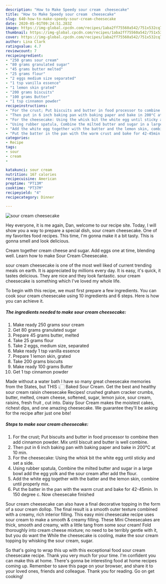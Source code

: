 ```yaml
---
description: "How to Make Speedy sour cream  cheesecake"
title: "How to Make Speedy sour cream  cheesecake"
slug: 640-how-to-make-speedy-sour-cream-cheesecake
date: 2020-05-01T09:24:51.283Z
image: https://img-global.cpcdn.com/recipes/1aba2ff75560a542/751x532cq70/sour-cream-cheesecake-recipe-main-photo.jpg
thumbnail: https://img-global.cpcdn.com/recipes/1aba2ff75560a542/751x532cq70/sour-cream-cheesecake-recipe-main-photo.jpg
cover: https://img-global.cpcdn.com/recipes/1aba2ff75560a542/751x532cq70/sour-cream-cheesecake-recipe-main-photo.jpg
author: Lina Clark
ratingvalue: 4.7
reviewcount: 7
recipeingredient:
- "250 grams sour cream"
- "80 grams granulated sugar"
- "45 grams butter melted"
- "25 grams flour"
- "2 eggs medium size separated"
- "1 tsp vanilla essence"
- "1 lemon skin grated"
- "200 grams biscuits"
- "100 grams Butter"
- "1 tsp cinnamon powder"
recipeinstructions:
- "For the crust; Put biscuits and butter in food processor to combine then add cinnamon powder. Mix until biscuit and butter is well combine."
- "Then put in 6 inch baking pan with baking paper and bake in 200°C at 10 min."
- "For the cheesecake: Using the whisk bit the white egg until sticky and set a side."
- "Using rubber spatula, Combine the milted butter and sugar in a large bowl  add the egg yolk and the sour cream after add the flour."
- "Add the white egg together with the batter and the lemon skin, combine until properly mix."
- "Put the batter in the pan with the warm crust and bake for 42-45min. In 150 degree c. Now cheesecake finished"
categories:
- Recipe
tags:
- sour
- cream
- 

katakunci: sour cream  
nutrition: 167 calories
recipecuisine: American
preptime: "PT13M"
cooktime: "PT37M"
recipeyield: "4"
recipecategory: Dinner

---
```



![sour cream  cheesecake](https://img-global.cpcdn.com/recipes/1aba2ff75560a542/751x532cq70/sour-cream-cheesecake-recipe-main-photo.jpg)

Hey everyone, it is me again, Dan, welcome to our recipe site. Today, I will show you a way to prepare a special dish, sour cream  cheesecake. One of my favorites food recipes. This time, I'm gonna make it a bit tasty. This is gonna smell and look delicious.

Cream together cream cheese and sugar. Add eggs one at time, blending well. Learn how to make Sour Cream Cheesecake.

sour cream  cheesecake is one of the most well liked of current trending meals on earth. It is appreciated by millions every day. It is easy, it's quick, it tastes delicious. They are nice and they look fantastic. sour cream  cheesecake is something which I've loved my whole life.


To begin with this recipe, we must first prepare a few ingredients. You can cook sour cream  cheesecake using 10 ingredients and 6 steps. Here is how you can achieve it.

<!--inarticleads1-->

##### The ingredients needed to make sour cream  cheesecake:

1. Make ready 250 grams sour cream
1. Get 80 grams granulated sugar
1. Prepare 45 grams butter, melted
1. Take 25 grams flour
1. Take 2 eggs, medium size, separated
1. Make ready 1 tsp vanilla essence
1. Prepare 1 lemon skin, grated
1. Take 200 grams biscuits
1. Make ready 100 grams Butter
1. Get 1 tsp cinnamon powder


Made without a water bath I have so many great cheesecake memories from the States, but THIS 👆🏻 Baked Sour Cream. Get the best and healthy sour cream raisin cheesecake Recipes! crushed graham cracker crumbs, butter, melted, cream cheese, softened, sugar, lemon juice, sour cream, raisins, fresh fruit , cut into. Daisy Sour Cream makes the moistest cakes, richest dips, and one amazing cheesecake. We guarantee they&#39;ll be asking for the recipe after just one bite! 

<!--inarticleads2-->

##### Steps to make sour cream  cheesecake:

1. For the crust; Put biscuits and butter in food processor to combine then add cinnamon powder. Mix until biscuit and butter is well combine.
1. Then put in 6 inch baking pan with baking paper and bake in 200°C at 10 min.
1. For the cheesecake: Using the whisk bit the white egg until sticky and set a side.
1. Using rubber spatula, Combine the milted butter and sugar in a large bowl  add the egg yolk and the sour cream after add the flour.
1. Add the white egg together with the batter and the lemon skin, combine until properly mix.
1. Put the batter in the pan with the warm crust and bake for 42-45min. In 150 degree c. Now cheesecake finished


Sour cream cheesecake can also have a final decorative topping in the form of a sour cream dollop. The final result is a smooth outer texture combined with a creamy, rich interior filling. This easy mini cheesecake recipe uses sour cream to make a smooth &amp; creamy filling. These Mini Cheesecakes are thick, smooth and creamy, with a little tang from some sour cream! Fold thoroughly into cream cheese mixture; no need to be terribly gentle with it, but you do want the While the cheesecake is cooling, make the sour cream topping by whisking the sour cream, sugar. 

So that's going to wrap this up with this exceptional food sour cream  cheesecake recipe. Thank you very much for your time. I'm confident you can make this at home. There's gonna be interesting food at home recipes coming up. Remember to save this page on your browser, and share it to your loved ones, friends and colleague. Thank you for reading. Go on get cooking!
